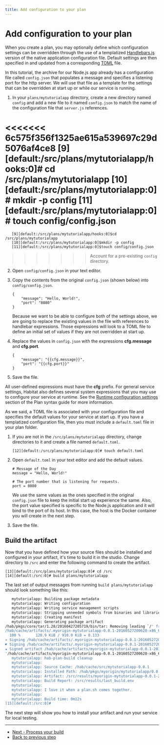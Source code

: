 ```yaml
---
title: Add configuration to your plan
---
```


# Add configuration to your plan
When you create a plan, you may optionally define which configuration settings can be overridden through the use of a templatized [Handlebars.js](https:handlebars.js.com) version of the native application configuration file. Default settings are then specified in and updated from a corresponding [TOML](https://github.com/toml-lang/toml) file.  

In this tutorial, the archive for our Node.js app already has a configuration file called `config.json` that populates a message and specifies a listening port for the http server. We will use that file as a template for the settings that can be overridden at start up or while our service is running.

1. In your `plans/mytutorialapp` directory, create a new directory named `config` and add a new file to it named `config.json` to match the name of the configuration file that `server.js` references.

<<<<<<< 6c575f356f1325ae615a539697c29d5076af4ce8
       [9][default:/src/plans/mytutorialapp/hooks:0]# cd /src/plans/mytutorialapp
       [10][default:/src/plans/mytutorialapp:0]# mkdir -p config
       [11][default:/src/plans/mytutorialapp:0]# touch config/config.json
=======
       [9][default:/src/plans/mytutorialapp/hooks:0]$cd /src/plans/mytutorialapp
       [10][default:/src/plans/mytutorialapp:0]$mkdir -p config
       [11][default:/src/plans/mytutorialapp:0]$touch config/config.json
>>>>>>> Account for a pre-existing `config` directory.


2. Open `config/config.json` in your text editor.
3. Copy the contents from the original `config.json` (shown below) into `config/config.json`.

       {
           "message": "Hello, World!",
           "port": "8080"
       }

    Because we want to be able to configure both of the settings above, we are going to replace the existing values in the file with references to handlebar expressions. Those expressions will look to a TOML file to define an initial set of values if they are not overridden at start up.

4. Replace the values in `config.json` with the expressions **cfg.message** and **cfg.port**.

       {
           "message": "{{cfg.message}}",
           "port": "{{cfg.port}}"
       }

5. Save the file.

All user-defined expressions must have the **cfg** prefix. For general service settings, Habitat also defines several system expressions that you may use to configure your service at runtime. See the [Runtime configuration settings](/docs/plan-syntax#runtime-configuration-settings) section of the Plan syntax guide for more information.

As we said, a TOML file is associated with your configuration file and specifies the default values for your service at start up. If you have a templatized configuration file, then you must include a `default.toml` file in your plan folder.

1. If you are not in the `/src/plans/mytutorialapp` directory, change directories to it and create a file named `default.toml`.

       [12][default:/src/plans/mytutorialapp:0]# touch default.toml

2. Open `default.toml` in your text editor and add the default values.

       # Message of the Day
       message = "Hello, World!"

       # The port number that is listening for requests.
       port = 8080

    We use the same values as the ones specified in the original `config.json` file to keep the initial start up experience the same. Also, the port value specified is specific to the Node.js application and it will bind to the port of its host. In this case, the host is the Docker container you will create in the next step.

3. Save the file.

## Build the artifact
Now that you have defined how your source files should be installed and configured in your artifact, it's time to build it in the studio. Change directory to `/src` and enter the following command to create the artifact.

    [13][default:/src/plans/mytutorialapp:0]# cd /src
    [14][default:/src:0]# build plans/mytutorialapp

The last set of output messages from running `build plans/mytutorialapp` should look something like this:

~~~ bash
   mytutorialapp: Building package metadata
   mytutorialapp: Writing configuration
   mytutorialapp: Writing service management scripts
   mytutorialapp: Stripping unneeded symbols from binaries and libraries
   mytutorialapp: Creating manifest
   mytutorialapp: Generating package artifact
/hab/pkgs/core/tar/1.28/20160427205719/bin/tar: Removing leading `/' from member names
/hab/cache/artifacts/.myorigin-mytutorialapp-0.0.1-20160527200628-x86_64-linux.tar (1/1)
  100 %       120.9 KiB / 910.0 KiB = 0.133
» Signing /hab/cache/artifacts/.myorigin-mytutorialapp-0.0.1-20160527200628-x86_64-linux.tar.xz
☛ Signing /hab/cache/artifacts/.myorigin-mytutorialapp-0.0.1-20160527200628-x86_64-linux.tar.xz with myorigin-20160527200622 to create /hab/cache/artifacts/myorigin-mytutorialapp-0.0.1-20160527200628-x86_64-linux.hart
★ Signed artifact /hab/cache/artifacts/myorigin-mytutorialapp-0.0.1-20160527200628-x86_64-linux.hart.
'/hab/cache/artifacts/myorigin-mytutorialapp-0.0.1-20160527200628-x86_64-linux.hart' -> '/src/results/myorigin-mytutorialapp-0.0.1-20160527200628-x86_64-linux.hart'
   mytutorialapp: hab-plan-build cleanup
   mytutorialapp:
   mytutorialapp: Source Cache: /hab/cache/src/mytutorialapp-0.0.1
   mytutorialapp: Installed Path: /hab/pkgs/myorigin/mytutorialapp/0.0.1/20160527200628
   mytutorialapp: Artifact: /src/results/myorigin-mytutorialapp-0.0.1-20160527200628-x86_64-linux.hart
   mytutorialapp: Build Report: /src/results/last_build.env
   mytutorialapp:
   mytutorialapp: I love it when a plan.sh comes together.
   mytutorialapp:
   mytutorialapp: Build time: 0m12s
[15][default:/src:0]#
~~~

The next step will show you how to install your artifact and run your service for local testing.

<hr>
<ul class="main-content--button-nav">
  <li><a href="/tutorials/getting-started-process-build" class="button cta">Next - Process your build</a></li>
  <li><a href="/tutorials/getting-started-add-hooks/">Back to previous step</a></li>
</ul>
